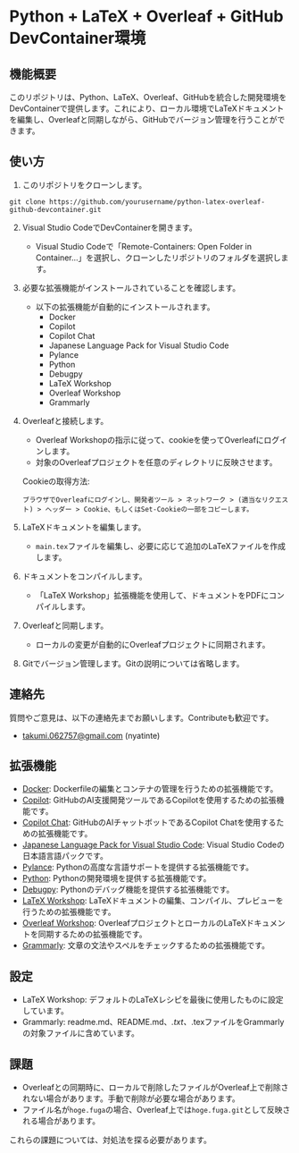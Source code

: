 # Python + LaTeX + Overleaf + GitHub DevContainer環境

## 機能概要

このリポジトリは、Python、LaTeX、Overleaf、GitHubを統合した開発環境をDevContainerで提供します。これにより、ローカル環境でLaTeXドキュメントを編集し、Overleafと同期しながら、GitHubでバージョン管理を行うことができます。

## 使い方

1. このリポジトリをクローンします。
```
git clone https://github.com/yourusername/python-latex-overleaf-github-devcontainer.git
```

2. Visual Studio CodeでDevContainerを開きます。
   - Visual Studio Codeで「Remote-Containers: Open Folder in Container...」を選択し、クローンしたリポジトリのフォルダを選択します。

3. 必要な拡張機能がインストールされていることを確認します。
   - 以下の拡張機能が自動的にインストールされます。
     - Docker
     - Copilot
     - Copilot Chat
     - Japanese Language Pack for Visual Studio Code
     - Pylance
     - Python
     - Debugpy
     - LaTeX Workshop
     - Overleaf Workshop
     - Grammarly

4. Overleafと接続します。
   - Overleaf Workshopの指示に従って、cookieを使ってOverleafにログインします。
   - 対象のOverleafプロジェクトを任意のディレクトリに反映させます。
   
   Cookieの取得方法:
   ```
   ブラウザでOverleafにログインし、開発者ツール > ネットワーク > (適当なリクエスト) > ヘッダー > Cookie、もしくはSet-Cookieの一部をコピーします。

   ```


5. LaTeXドキュメントを編集します。
   - `main.tex`ファイルを編集し、必要に応じて追加のLaTeXファイルを作成します。

6. ドキュメントをコンパイルします。
   - 「LaTeX Workshop」拡張機能を使用して、ドキュメントをPDFにコンパイルします。

7. Overleafと同期します。
   - ローカルの変更が自動的にOverleafプロジェクトに同期されます。

8. Gitでバージョン管理します。Gitの説明については省略します。

## 連絡先

質問やご意見は、以下の連絡先までお願いします。Contributeも歓迎です。

- takumi.062757@gmail.com (nyatinte)

## 拡張機能

- [Docker](https://marketplace.visualstudio.com/items?itemName=ms-azuretools.vscode-docker): Dockerfileの編集とコンテナの管理を行うための拡張機能です。
- [Copilot](https://marketplace.visualstudio.com/items?itemName=GitHub.copilot): GitHubのAI支援開発ツールであるCopilotを使用するための拡張機能です。
- [Copilot Chat](https://marketplace.visualstudio.com/items?itemName=GitHub.copilot-chat): GitHubのAIチャットボットであるCopilot Chatを使用するための拡張機能です。
- [Japanese Language Pack for Visual Studio Code](https://marketplace.visualstudio.com/items?itemName=MS-CEINTL.vscode-language-pack-ja): Visual Studio Codeの日本語言語パックです。
- [Pylance](https://marketplace.visualstudio.com/items?itemName=ms-python.vscode-pylance): Pythonの高度な言語サポートを提供する拡張機能です。
- [Python](https://marketplace.visualstudio.com/items?itemName=ms-python.python): Pythonの開発環境を提供する拡張機能です。
- [Debugpy](https://marketplace.visualstudio.com/items?itemName=ms-python.debugpy): Pythonのデバッグ機能を提供する拡張機能です。
- [LaTeX Workshop](https://marketplace.visualstudio.com/items?itemName=James-Yu.latex-workshop): LaTeXドキュメントの編集、コンパイル、プレビューを行うための拡張機能です。
- [Overleaf Workshop](https://marketplace.visualstudio.com/items?itemName=iamhyc.overleaf-workshop): OverleafプロジェクトとローカルのLaTeXドキュメントを同期するための拡張機能です。
- [Grammarly](https://marketplace.visualstudio.com/items?itemName=znck.grammarly): 文章の文法やスペルをチェックするための拡張機能です。

## 設定

- LaTeX Workshop: デフォルトのLaTeXレシピを最後に使用したものに設定しています。
- Grammarly: readme.md、README.md、*.txt、*.texファイルをGrammarlyの対象ファイルに含めています。

## 課題

- Overleafとの同期時に、ローカルで削除したファイルがOverleaf上で削除されない場合があります。手動で削除が必要な場合があります。
- ファイル名が`hoge.fuga`の場合、Overleaf上では`hoge.fuga.git`として反映される場合があります。

これらの課題については、対処法を探る必要があります。